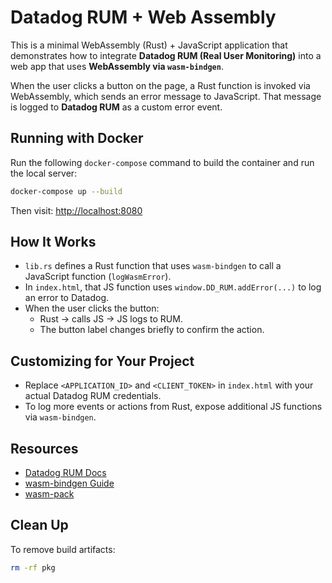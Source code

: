 # Datadog RUM + Web Assembly

This is a minimal WebAssembly (Rust) + JavaScript application that demonstrates how to integrate **Datadog RUM (Real User Monitoring)** into a web app that uses **WebAssembly via `wasm-bindgen`**.

When the user clicks a button on the page, a Rust function is invoked via WebAssembly, which sends an error message to JavaScript. That message is logged to **Datadog RUM** as a custom error event.

## Running with Docker

Run the following `docker-compose` command to build the container and run the local server:

```bash
docker-compose up --build
```

Then visit: [http://localhost:8080](http://localhost:8080)

## How It Works

- `lib.rs` defines a Rust function that uses `wasm-bindgen` to call a JavaScript function (`logWasmError`).
- In `index.html`, that JS function uses `window.DD_RUM.addError(...)` to log an error to Datadog.
- When the user clicks the button:
  - Rust → calls JS → JS logs to RUM.
  - The button label changes briefly to confirm the action.

## Customizing for Your Project

- Replace `<APPLICATION_ID>` and `<CLIENT_TOKEN>` in `index.html` with your actual Datadog RUM credentials.
- To log more events or actions from Rust, expose additional JS functions via `wasm-bindgen`.

## Resources

- [Datadog RUM Docs](https://docs.datadoghq.com/real_user_monitoring/)
- [wasm-bindgen Guide](https://rustwasm.github.io/docs/wasm-bindgen/)
- [wasm-pack](https://rustwasm.github.io/wasm-pack/)

## Clean Up

To remove build artifacts:

```bash
rm -rf pkg
```
